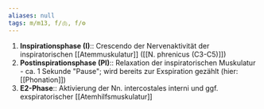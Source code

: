 ```yaml
---
aliases: null
tags: m/m13, f/🫁, f/⚙️
---
```

1. **Inspirationsphase (I)**:: Crescendo der Nervenaktivität der inspiratorischen [[Atemmuskulatur]] ([[N. phrenicus (C3-C5)]])
2. **Postinspirationsphase (PI)**:: Relaxation der inspiratorischen Muskulatur - ca. 1 Sekunde "Pause"; wird bereits zur Exspiration gezählt (hier: [[Phonation]])
3. **E2-Phase**:: Aktivierung der Nn. intercostales interni und ggf. exspiratorischer [[Atemhilfsmuskulatur]]


